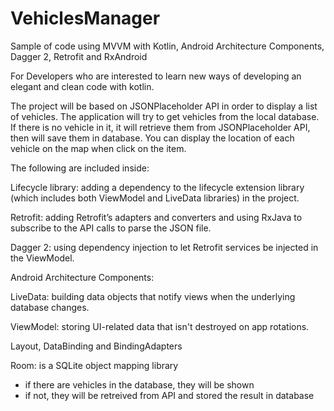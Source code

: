 # VehiclesManager
Sample of code using MVVM with Kotlin, Android Architecture Components, Dagger 2, Retrofit and RxAndroid

For Developers who are interested to learn new ways of developing an elegant and clean code with kotlin.

The project will be based on JSONPlaceholder API in order to display a list of vehicles.
The application will try to get vehicles from the local database. If there is no vehicle in it, it will retrieve them from JSONPlaceholder API, then will save them in database. You can display the location of each vehicle on the map when click on the item.

The following are included inside:

Lifecycle library: 
adding a dependency to the lifecycle extension library (which includes both ViewModel and LiveData libraries) in the project.

Retrofit: 
adding Retrofit’s adapters and converters and using RxJava to subscribe to the API calls to parse the JSON file.

Dagger 2: 
using dependency injection to let Retrofit services be injected in the ViewModel. 

Android Architecture Components: 

LiveData: building data objects that notify views when the underlying database changes.

ViewModel: storing UI-related data that isn't destroyed on app rotations.

Layout, DataBinding and BindingAdapters

Room: is a SQLite object mapping library
- if there are vehicles in the database, they will be shown
- if not, they will be retreived from API and stored the result in database
